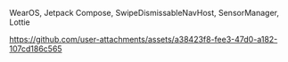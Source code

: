 WearOS, Jetpack Compose, SwipeDismissableNavHost, SensorManager, Lottie

https://github.com/user-attachments/assets/a38423f8-fee3-47d0-a182-107cd186c565

